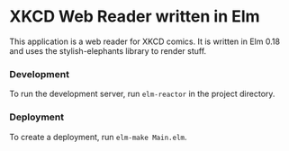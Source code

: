 # XKCD Web Reader written in Elm

This application is a web reader for XKCD comics.
It is written in Elm 0.18 and uses the stylish-elephants library to render stuff.

### Development
To run the development server, run `elm-reactor` in the project directory.


### Deployment
To create a deployment, run `elm-make Main.elm`.
